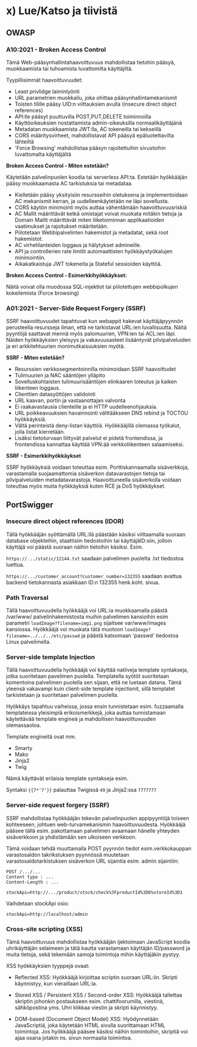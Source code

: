 # x) Lue/Katso ja tiivistä

## OWASP 

### A10:2021 - Broken Access Control

Tämä Web-pääsynhallintahaavoittuvuus mahdollistaa tietohin pääsyä, muokkaamista tai tuhoamista luvattomilta käyttäjiltä. 

Tyypillisimmät haavoittuvuudet:
-  Least privlidge laiminlyönti
-  URL parametrien muokkailu, joka ohittaa pääsynhallintamekanismit
-  Toisten tilille pääsy UID:n viittauksien avulla (insecure direct object references)
-  API:lle pääsyt puuttuvilla POST,PUT,DELETE toiminnoilla
-  Käyttöoikeuksien nostattamista admin-oikeuksilla normaalikäyttäjänä
-  Metadatan muokkaamista JWT:lla, AC tokeneilla tai kekseillä
-  CORS määritysvirheet, mahdollistavat API pääsyä epäluotettavilta lähteiltä
-  'Force Browsing' mahdollistaa pääsyn rajoitettuihin sivustoihin luvattomalta käyttäjältä

**Broken Access Control - Miten estetään?**

Käytetään palvelinpuolen koodia tai serverless API:ta. Estetään hyökkääjän pääsy muokkaamasta AC tarkistuksia tai metadataa.

-  Kielletään pääsy yksityisiin resursseihin oletuksena ja implementoidaan AC mekanismit kerran, ja uudelleenkäytetään ne läpi sovellusta.
-  CORS käytön minimointi myös auttaa vähentämään haavoittuvuusriskiä
-  AC Mallit määrittävät ketkä omistajat voivat muokata mitäkin tietoja ja Domain Mallit määrittävät miten liiketoiminnan applikaatioiden vaatimukset ja rajoitukset määritetään.
-  Piilotetaan Webbipalvelinten hakemistot ja metadatat, sekä root hakemistot.
-  AC virhetilanteiden loggaus ja hälytykset admineille.
-  API ja controllerien rate limitit automaattisten hyökkäystyökalujen minimointiin.
-  Aikakatkaistuja JWT tokeneita ja Stateful sessioiden käyttöä.

**Broken Access Control - Esimerkkihyökkäykset:**

Näitä voivat olla muodossa SQL-injektiot tai piilotettujen webbipolkujen kokeilemista (Force browsing)

### A01:2021 - Server-Side Request Forgery (SSRF) 

SSRF haavoittuvuudet tapahtuvat kun webappit hakevat käyttäjäpyynnön perusteella resursseja ilman, että ne tarkistavat URL:ien luvallisuutta. Näitä pyyntöjä saattavat mennä myös palomuurien, VPN:ien tai ACL:ien läpi. Näiden hyökkäyksien yleisyys ja vakavuusasteet lisääntyvät pilvipalveluiden ja eri arkkitehtuurien monimutkaisuuksien myötä.

**SSRF - Miten estetään?**

-  Resurssien verkkosegmentoinnilla minimoidaan SSRF haavoittudet
-  Tulimuurien ja NAC sääntöjen ylläpito
-  Sovelluskohtaisten tulimuurisääntöjen elinkaaren toteutus ja kaiken liikenteen loggaus.
-  Clienttien datasyöttöjen validointi
-  URL kaavan, portin ja vastaanottajan valvonta
-  Ei raakavastausia clienteille ja ei HTTP uudelleenohjauksia.
-  URL poikkeavuuksien havainnointi välttääkseen DNS rebind ja TOCTOU hyökkäyksiä.
-  Vältä perinteistä deny-listan käyttöä. Hyökkääjillä olemassa työkalut, jolla listat
  kierretään.
- Lisäksi tietoturvaan liittyvät palvelut ei pidetä frontendissa, ja frontendissa kannattaa     käyttää VPN:ää verkkoliikenteen salaamiseksi.

**SSRF - Esimerkkihyökkäykset**

SSRF hyökkäyksiä voidaan toteuttaa esim. Porttiskannaamalla sisäverkkoja, varastamalla suojaamattomia sisäverkon datavarastojen tietoja tai pilvipalveluiden metadatavarastoja. Haavoittuneella sisäverkolla voidaan toteuttaa myös muita hyökkäyksiä kuten RCE ja DoS hyökkäykset.

## PortSwigger

### Insecure direct object references (IDOR)

Tällä hyökkääjän syöttämällä URL:llä päästään käsiksi viittaamalla suoraan database objekteihin, staattisiin tiedostoihin tai käyttäjäID:siin, jolloin käyttäjä voi päästä suoraan näihin tietoihin käsiksi. Esim.

`https://.../static/12144.txt` saadaan palvelimen puolelta .txt tiedostoa luettua.

`https://.../customer_account?customer_number=132355` saadaan avattua backend tietokannasta asiakkaan ID:n 132355 henk.koht. sivua. 

### Path Traversal

Tällä haavoittuvuudella hyökkääjä voi URL:ia muokkaamalla päästä /var/www/ palvelinhakemistosta muihin palvelimen kansioihin esim parametri `loadImage?filename=img1.png` sijaitsee var/www/images kansiossa. Hyökkääjä voi muokata tätä muotoon `loadImage?filename=../../../etc/passwd` ja päästä katsomaan 'passwd' tiedostoa Linux palvelimella.

### Server-side template Injection

Tällä haavoittuvuudella hyökkääjä voi käyttää natiiveja template syntakseja, jotka suoritetaan pavelimen puolella. Templatella syötöt suoritetaan komentoina palvelimen puolella sen sijaan, että ne luetaan datana. Tämä yleensä vakavampi kuin client-side template injectionit, sillä templatet tarkistetaan ja suoritetaan palvelimen puolella.

Hyökkäys tapahtuu vaiheissa, jossa ensin tunnistetaan esim. fuzzaamalla templateissa yleisimpiä erikoismerkkejä, joka auttaa tunnistamaan käytettävää template engineä ja mahdollisen haavoittuvuuden olemassaoloa. 

Template engineitä ovat mm.
-  Smarty
-  Mako
-  Jinja2
-  Twig

Nämä käyttävät erilaisia template syntakseja esim.

Syntaksi `{{7*'7'}}` palauttaa Twigissä `49` ja Jinja2:ssa `7777777`

### Server-side request forgery (SSRF)

SSRF mahdollistaa hyökkääjän tekevän palvelinpuolen appipyyntöjä toiseen kohteeseen, johtuen web-turvamekanismin haavoittuvuudesta. Hyökkääjä pääsee tällä esim. pakottamaan palvelimen avaamaan hänelle yhteyden sisäverkkoon ja yhdistämään sen ulkoiseen verkkoon.

Tämä voidaan tehdä muuttamalla POST pyynnön tiedot esim.verkkokauppan varastosaldon takrikstuksen pyynnössä muutetaan varastosaldotarkistuksen sisäverkon URL sijaintia esim. admin sijaintiin:

````
POST /.../...
Content type : ...
Content-Length : ...

stockApi=http://.../product/stock/check%3FproductId%3D6%storeId%3D1

````

Vaihdetaan stockApi osio:

`stockApi=http://localhost/admin`

### Cross-site scripting (XSS)

Tämä haavoittuvuus mahdollistaa hyökkääjän ijektoimaan JavaScript koodia uhrikäyttäjän selaimeen ja tätä kautta varastamaan käyttäjän ID/password ja muita tietoja, sekä tekemään samoja toimintoja mihin käyttäjäkin pystyy. 

XSS hyökkäyksien tyyppejä ovaat:
-  Reflected XSS: Hyökkääjä kirjoittaa scriptin suoraan URL:iin. Skripti käynnistyy, kun vieraillaan URL:ia.
  
-  Stored XSS / Persistent XSS / Second-order XSS: Hyökkääjä tallettaa skriptin johonkin postaukseen esim. chattifoorumilla, viestinä, sähköpostina yms. Uhri klikkaa viestin ja skripti käynnistyy.
  
-  DOM-based (Document Object Model) XSS: Hyödynnetään JavaScriptiä, joka käytetään HTML sivulla suorittamaan HTML toimintoja. Jos hyökkääjä pääsee käsiksi näihin toimintoihin, skriptiä voi ajaa osana jotakin ns. sivun normaalia toimintoa.








